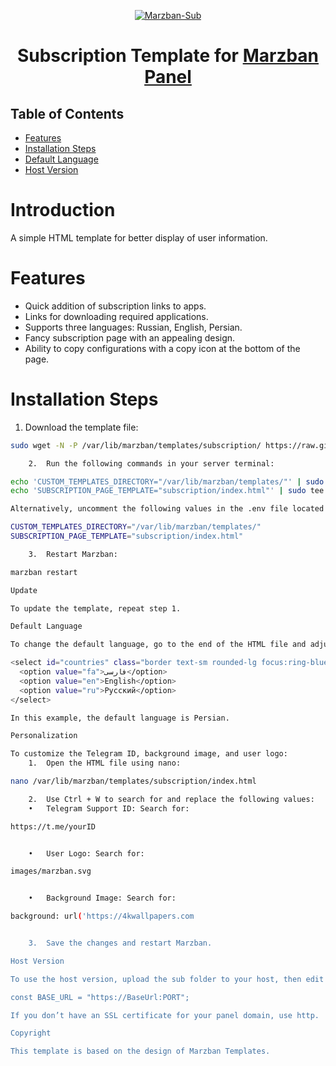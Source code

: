 <p align="center">
  <a href="https://github.com/x0sina/marzban-sub" target="_blank" rel="noopener noreferrer">
    <img src="https://raw.githubusercontent.com/x0sina/marzban-sub/main/PreviewTemplate.png" title="Marzban-Sub"/>
  </a>
</p>
<h1 align="center">Subscription Template for <a href="https://github.com/Gozargah/Marzban">Marzban Panel</a></h1>

## Table of Contents
- [Features](#features)
- [Installation Steps](#installation-steps)
- [Default Language](#default-language)
- [Host Version](#host-version)

# Introduction
A simple HTML template for better display of user information.

# Features
- Quick addition of subscription links to apps.
- Links for downloading required applications.
- Supports three languages: Russian, English, Persian.
- Fancy subscription page with an appealing design.
- Ability to copy configurations with a copy icon at the bottom of the page.

# Installation Steps
1. Download the template file:
```sh
sudo wget -N -P /var/lib/marzban/templates/subscription/ https://raw.githubusercontent.com/x0sina/marzban-sub/main/index.html

	2.	Run the following commands in your server terminal:

echo 'CUSTOM_TEMPLATES_DIRECTORY="/var/lib/marzban/templates/"' | sudo tee -a /opt/marzban/.env
echo 'SUBSCRIPTION_PAGE_TEMPLATE="subscription/index.html"' | sudo tee -a /opt/marzban/.env

Alternatively, uncomment the following values in the .env file located in /opt/marzban by removing the # symbol:

CUSTOM_TEMPLATES_DIRECTORY="/var/lib/marzban/templates/"
SUBSCRIPTION_PAGE_TEMPLATE="subscription/index.html"

	3.	Restart Marzban:

marzban restart

Update

To update the template, repeat step 1.

Default Language

To change the default language, go to the end of the HTML file and adjust the select tag for your preferred language. Example:

<select id="countries" class="border text-sm rounded-lg focus:ring-blue-500 focus:border-blue-500 block w-full p-2.5 bg-gray-700 border-gray-600 placeholder-gray-400 text-white">
  <option value="fa">فارسی</option>
  <option value="en">English</option>
  <option value="ru">Русский</option>
</select>

In this example, the default language is Persian.

Personalization

To customize the Telegram ID, background image, and user logo:
	1.	Open the HTML file using nano:

nano /var/lib/marzban/templates/subscription/index.html

	2.	Use Ctrl + W to search for and replace the following values:
	•	Telegram Support ID: Search for:

https://t.me/yourID


	•	User Logo: Search for:

images/marzban.svg


	•	Background Image: Search for:

background: url('https://4kwallpapers.com


	3.	Save the changes and restart Marzban.

Host Version

To use the host version, upload the sub folder to your host, then edit the BASE_URL value in the index.php file to match your panel address. Example:

const BASE_URL = "https://BaseUrl:PORT";

If you don’t have an SSL certificate for your panel domain, use http.

Copyright

This template is based on the design of Marzban Templates.

